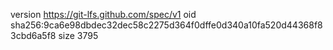 version https://git-lfs.github.com/spec/v1
oid sha256:9ca6e98dbdec32dec58c2275d364f0dffe0d340a10fa520d44368f83cbd6a5f8
size 3795
